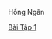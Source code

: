 Hồng Ngân

<a href ="https://github.com/FASTTRACKSE/FTJD1801_JavaCore/tree/master/HongNgan/Bai1/src/thuchanh1"> Bài Tập 1 </a>
